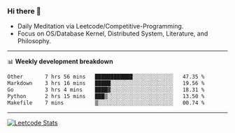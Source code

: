 ### Hi there 👋
* Daily Meditation via Leetcode/Competitive-Programming.
* Focus on OS/Database Kernel, Distributed System, Literature, and Philosophy.

-------

📊 **Weekly development breakdown**
<!--START_SECTION:waka-->

```txt
Other       7 hrs 56 mins   ████████████░░░░░░░░░░░░░   47.35 %
Markdown    3 hrs 16 mins   █████░░░░░░░░░░░░░░░░░░░░   19.56 %
Go          3 hrs 4 mins    ████▓░░░░░░░░░░░░░░░░░░░░   18.31 %
Python      2 hrs 15 mins   ███▒░░░░░░░░░░░░░░░░░░░░░   13.50 %
Makefile    7 mins          ▒░░░░░░░░░░░░░░░░░░░░░░░░   00.74 %
```

<!--END_SECTION:waka-->

-------

[![Leetcode Stats](https://leetcard.jacoblin.cool/hzhang413?font=Fira+Mono)](https://leetcode.com/fxrc)
<!-- ![image](./cyberpunk-ghost-in-the-shell.gif)
![image](./gis-archive.png) -->
